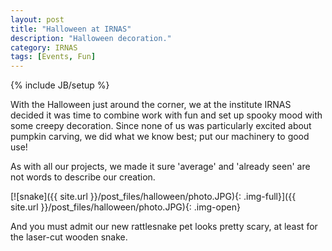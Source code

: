 ```yaml
---
layout: post
title: "Halloween at IRNAS"
description: "Halloween decoration."
category: IRNAS
tags: [Events, Fun]
---
```

{% include JB/setup %}

With the Halloween just around the corner, we at the institute IRNAS decided it was time to combine work with fun and set up spooky mood with some creepy decoration. Since none of us was particularly excited about pumpkin carving, we did what we know best; put our machinery to good use! 

As with all our projects, we made it sure 'average' and 'already seen' are not words to describe our creation. 

[![snake]({{ site.url }}/post_files/halloween/photo.JPG){: .img-full}]({{ site.url }}/post_files/halloween/photo.JPG){: .img-open}

And you must admit our new rattlesnake pet looks pretty scary, at least for the laser-cut wooden snake. 